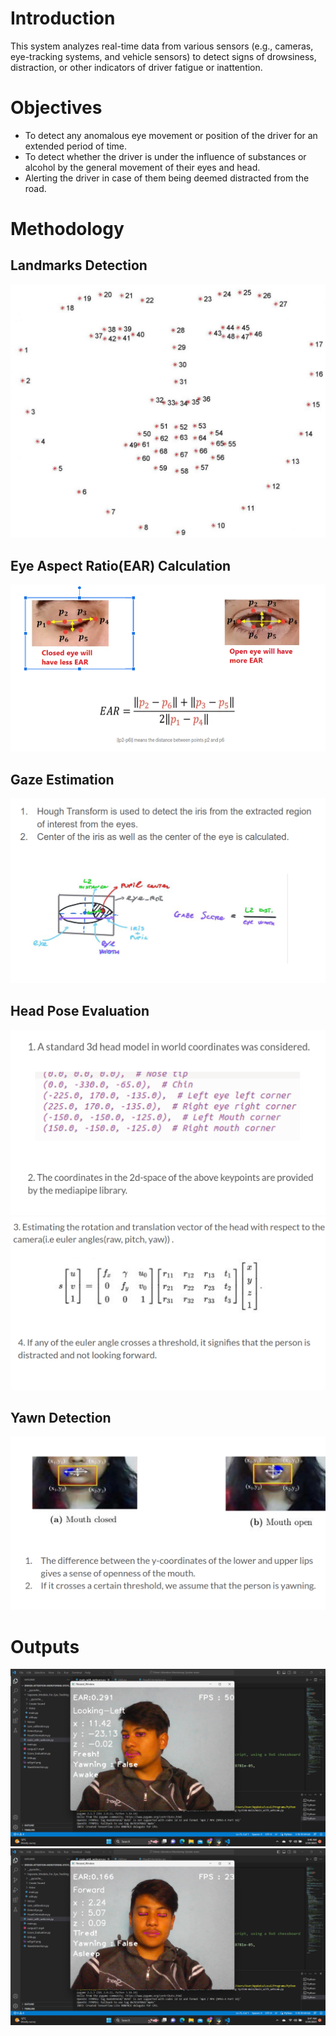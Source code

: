# Introduction

This system analyzes real-time data from various sensors (e.g., cameras, eye-tracking systems, and vehicle sensors) to detect signs of drowsiness, distraction, or other indicators of driver fatigue or inattention.

# Objectives
+ To detect any anomalous eye movement or position of the driver for an extended period of time.
+ To detect whether the driver is under the influence of substances or alcohol by the general movement of their eyes and head.
+ Alerting the driver in case of them being deemed distracted from the road.
# Methodology
## Landmarks Detection
![Landmarks](images/landmark.jpg)
## Eye Aspect Ratio(EAR) Calculation
![EAR](images/EAR.png)
## Gaze Estimation
![Gaze](images/Gaze.png)
## Head Pose Evaluation
![Head Pose](images/headpose1.png)
![Head Pose](images/headpose2.png)
## Yawn Detection
![Yawn](images/yawndetection.png)

# Outputs
![Result 1](images/output1.png)
![Result 2](images/result2.png)

